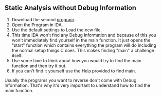 ## Static Analysis without Debug Information
1. Download the second [program](../binary/release/p2.exe).
2. Open the Program in IDA.
3. Use the default settings to Load the new file.
4. This time IDA won't find any Debug Information and because of this you won't immediately find yourself in the main function. It just opens the "start" function which contains everything the program will do including the normal setup things C does. This makes finding "main" a challenge itself.
5. Use some time to think about how you would try to find the main function and then try it out.
6. If you can't find it yourself use the Help provided to find main.

Usually the programs you want to reverse don't come with Debug Information. That's why it's very important to understand how to find the main function.